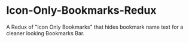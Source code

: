 # Icon-Only-Bookmarks-Redux
A Redux of "Icon Only Bookmarks" that hides bookmark name text for a cleaner looking Bookmarks Bar.
